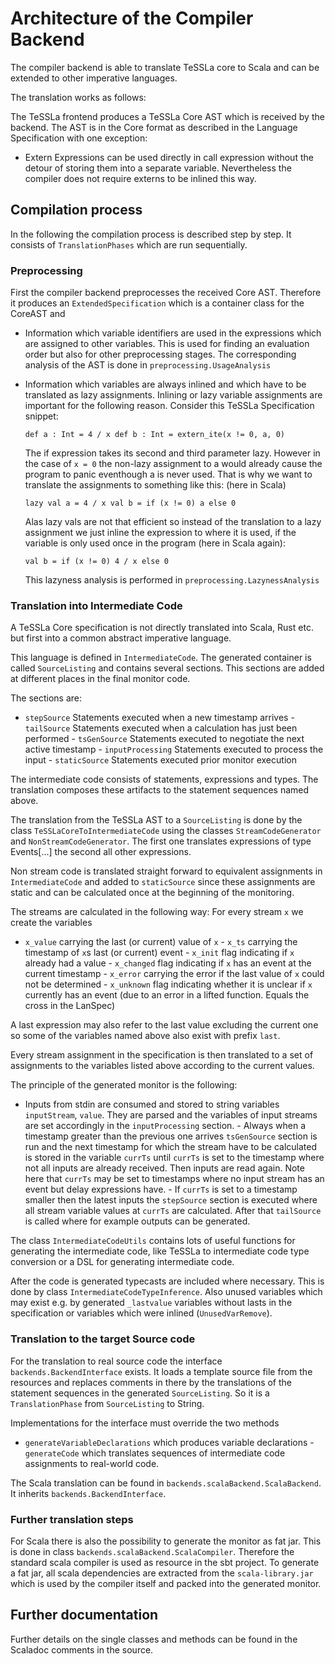 Architecture of the Compiler Backend
====================================

The compiler backend is able to translate TeSSLa core to Scala and can be
extended to other imperative languages.

The translation works as follows:

The TeSSLa frontend produces a TeSSLa Core AST which is received by the backend.
The AST is in the Core format as described in the Language Specification with
one exception:

- Extern Expressions can be used directly in call expression without the detour
of storing them into a separate variable. Nevertheless the compiler does not
require externs to be inlined this way.

Compilation process
-------------------

In the following the compilation process is described step by step.
It consists of `TranslationPhases` which are run sequentially.

### Preprocessing

First the compiler backend preprocesses the received Core AST. Therefore it
produces an `ExtendedSpecification` which is a container class for the CoreAST
and

- Information which variable identifiers are used in the expressions which are
assigned to other variables. This is used for finding an evaluation order but
also for other preprocessing stages. The corresponding analysis of the AST is
done in `preprocessing.UsageAnalysis`

- Information which variables are always inlined and which have to be translated
as lazy assignments. Inlining or lazy variable assignments are important for the
following reason. Consider this TeSSLa Specification snippet:

  ``` def a : Int = 4 / x def b : Int = extern_ite(x != 0, a, 0) ```

  The if expression takes its second and third parameter lazy. However in the
case of `x = 0` the non-lazy assignment to a would already cause the program to
panic eventhough a is never used. That is why we want to translate the
assignments to something like this: (here in Scala)

  ``` lazy val a = 4 / x val b = if (x != 0) a else 0 ```

  Alas lazy vals are not that efficient so instead of the translation to a lazy
assignment we just inline the expression to where it is used, if the variable is
only used once in the program (here in Scala again):

  ``` val b = if (x != 0) 4 / x else 0 ```

  This lazyness analysis is performed in `preprocessing.LazynessAnalysis`

### Translation into Intermediate Code

A TeSSLa Core specification is not directly translated into Scala, Rust etc. but
first into a common abstract imperative language.

This language is defined in `IntermediateCode`. The generated container is
called `SourceListing` and contains several sections. This sections are added at
different places in the final monitor code.

The sections are:

- `stepSource`       Statements executed when a new timestamp arrives -
`tailSource`       Statements executed when a calculation has just been
performed - `tsGenSource`      Statements executed to negotiate the next active
timestamp - `inputProcessing`  Statements executed to process the input -
`staticSource`     Statements executed prior monitor execution

The intermediate code consists of statements, expressions and types. The
translation composes these artifacts to the statement sequences named above.

The translation from the TeSSLa AST to a `SourceListing` is done by the class
`TeSSLaCoreToIntermediateCode` using the classes `StreamCodeGenerator` and
`NonStreamCodeGenerator`. The first one translates expressions of type
Events[...] the second all other expressions.

Non stream code is translated straight forward to equivalent assignments in
`IntermediateCode` and added to `staticSource` since these assignments are
static and can be calculated once at the beginning of the monitoring.

The streams are calculated in the following way: For every stream `x` we create
the variables

- `x_value` carrying the last (or current) value of `x` - `x_ts` carrying the
timestamp of `x`s last (or current) event - `x_init` flag indicating if `x`
already had a value - `x_changed` flag indicating if `x` has an event at the
current timestamp - `x_error` carrying the error if the last value of `x` could
not be determined - `x_unknown` flag indicating whether it is unclear if `x`
currently has an event (due to an error in a lifted function. Equals the cross
in the LanSpec)

A last expression may also refer to the last value excluding the current one so
some of the variables named above also exist with prefix `last`.

Every stream assignment in the specification is then translated to a set of
assignments to the variables listed above according to the current values.

The principle of the generated monitor is the following:

- Inputs from stdin are consumed and stored to string variables `inputStream`,
`value`. They are parsed and the variables of input streams are set accordingly
in the `inputProcessing` section. - Always when a timestamp greater than the
previous one arrives `tsGenSource` section is run and the next timestamp for
which the stream have to be calculated is stored in the variable `currTs` until
`currTs` is set to the timestamp where not all inputs are already received. Then
inputs are read again. Note here that `currTs` may be set to timestamps where no
input stream has an event but delay expressions have. - If `currTs` is set to a
timestamp smaller then the latest inputs the `stepSource` section is executed
where all stream variable values at `currTs` are  calculated. After that
`tailSource` is called where for example outputs can be generated.

The class `IntermediateCodeUtils` contains lots of useful functions for
generating the intermediate code, like TeSSLa to intermediate code type
conversion or a DSL for generating intermediate code.

After the code is generated typecasts are included where necessary. This is done
by class `IntermediateCodeTypeInference`. Also unused variables which may exist
e.g. by generated `_lastvalue` variables without lasts in the specification or
variables which were inlined (`UnusedVarRemove`).

### Translation to the target Source code

For the translation to real source code the interface
`backends.BackendInterface` exists. It loads a template source file from the
resources and replaces comments in there by the translations of the statement
sequences in the generated `SourceListing`. So it is a `TranslationPhase` from
`SourceListing` to String.

Implementations for the interface must override the two methods

- `generateVariableDeclarations` which produces variable declarations -
`generateCode` which translates sequences of intermediate code assignments to
real-world code.

The Scala translation can be found in `backends.scalaBackend.ScalaBackend`. It
inherits `backends.BackendInterface`.

### Further translation steps

For Scala there is also the possibility to generate the monitor as fat jar.
This is done in class `backends.scalaBackend.ScalaCompiler`.
Therefore the standard scala compiler is used as resource in the sbt project.
To generate a fat jar, all scala dependencies are extracted from the
`scala-library.jar` which is used by the compiler itself and packed into the
generated monitor.

Further documentation
---------------------

Further details on the single classes and methods can be found in the Scaladoc
comments in the source.
